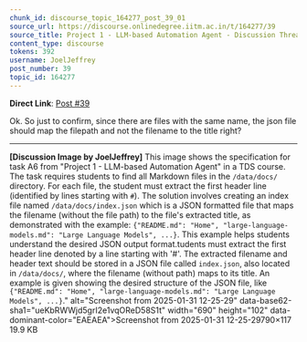 ```yaml
---
chunk_id: discourse_topic_164277_post_39_01
source_url: https://discourse.onlinedegree.iitm.ac.in/t/164277/39
source_title: Project 1 - LLM-based Automation Agent - Discussion Thread [TDS Jan 2025]
content_type: discourse
tokens: 392
username: JoelJeffrey
post_number: 39
topic_id: 164277
---
```




**Direct Link**: [Post #39](https://discourse.onlinedegree.iitm.ac.in/t/164277/39)

Ok. So just to confirm, since there are files with the same name, the json file should map the filepath and not the filename to the title right?

---

**[Discussion Image by JoelJeffrey]** This image shows the specification for task A6 from "Project 1 - LLM-based Automation Agent" in a TDS course. The task requires students to find all Markdown files in the `/data/docs/` directory. For each file, the student must extract the first header line (identified by lines starting with `#`). The solution involves creating an index file named `/data/docs/index.json` which is a JSON formatted file that maps the filename (without the file path) to the file's extracted title, as demonstrated with the example: `{"README.md": "Home", "large-language-models.md": "Large Language Models", ...}`. This example helps students understand the desired JSON output format.tudents must extract the first header line denoted by a line starting with '#'. The extracted filename and header text should be stored in a JSON file called `index.json`, also located in `/data/docs/`, where the filename (without path) maps to its title. An example is given showing the desired structure of the JSON file, like `{"README.md": "Home", "large-language-models.md": "Large Language Models", ...}`." alt="Screenshot from 2025-01-31 12-25-29" data-base62-sha1="ueKbRWWjd5grI2e1vqOReD58S1t" width="690" height="102" data-dominant-color="EAEAEA">Screenshot from 2025-01-31 12-25-29790×117 19.9 KB
